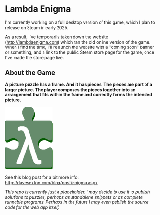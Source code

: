 # Lambda Enigma

I'm currently working on a full desktop version of this game, which I plan to release on Steam in early 2025.

As a result, I've temporarily taken down the website (http://lambdaenigma.com) which ran the old online version of the game. When I find the time, I'll relaunch the website with a "coming soon" banner or something, and a link to the public Steam store page for the game, once I've made the store page live.

## About the Game

**A picture puzzle has a frame. And it has pieces. The pieces are part of a larger picture. The player composes the pieces together into an arrangement that fits within the frame and correctly forms the intended picture.**

![Lambda Enigma](https://raw.githubusercontent.com/RxDave/lambdaenigma.com/master/PuzzlePieceLogoEmbossed.png "Lambda Enigma")

See this blog post for a bit more info: http://davesexton.com/blog/post/enigma.aspx

_This repo is currently just a placeholder. I may decide to use it to publish solutions to puzzles, perhaps as standalone snippets or as complete runnable programs. Perhaps in the future I may even publish the source code for the web app itself._
